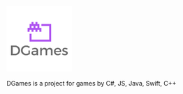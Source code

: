 # <img src=".github/assets/logo.png" align="center" width="150" />

DGames is a project for games by C#, JS, Java, Swift, C++
